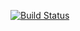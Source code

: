 [![Build Status](https://travis-ci.com/terryzfeng/Project110.svg?branch=master)](https://travis-ci.com/terryzfeng/Project110)